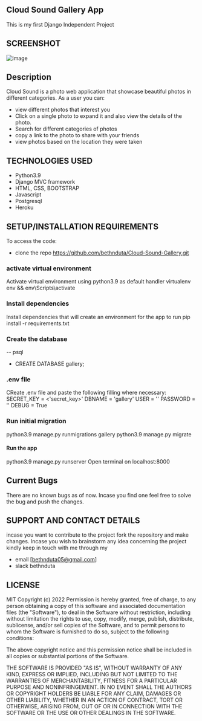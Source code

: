 ## Cloud Sound Gallery App
This is my first Django Independent Project

## SCREENSHOT
![image](https://user-images.githubusercontent.com/85553801/170823580-d7dc4396-29bb-473d-8c4f-789ab65e6267.png)

## Description
Cloud Sound is a photo web application that showcase beautiful photos in different categories.
As a user you can:
* view different photos that interest you
* Click on a single photo to expand it and also view the details of the photo.
* Search for different categories of photos
* copy a link to the photo to share with your friends
* view photos based on the location they were taken

## TECHNOLOGIES USED
* Python3.9
* Django MVC framework
* HTML, CSS, BOOTSTRAP
* Javascript
* Postgresql
* Heroku

## SETUP/INSTALLATION REQUIREMENTS
To access the code:
* clone the repo https://github.com/bethnduta/Cloud-Sound-Gallery.git
### activate virtual environment
Activate virtual environment using python3.9 as default handler virtualenv env && env\Scripts\activate
### Install dependencies
Install dependencies that will create an environment for the app to run pip install -r requirements.txt
### Create the database
-- psql
- CREATE DATABASE gallery;

### .env file
CReate .env file and paste the following filling where necessary:
SECRET_KEY = <'secret_key>'
DBNAME = 'gallery'
USER = '<Username>'
PASSWORD = '<password>'
DEBUG = True
### Run initial migration
python3.9 manage.py runmigrations gallery
python3.9 manage.py migrate
#### Run the app
python3.9 manage.py runserver
Open terminal on localhost:8000

## Current Bugs
There are no known bugs as of now. Incase you find one feel free to solve the bug and push the changes.

## SUPPORT AND CONTACT DETAILS
incase you want to contribute to the project fork the repository and make changes. Incase you wish to brainstorm any idea concerning the project kindly keep in touch with me through my 
* email [bethnduta05@gmail.com]
* slack bethnduta

## LICENSE
MIT Copyright (c) 2022
  Permission is hereby granted, free of charge, to any person obtaining a copy of this software and associated documentation files (the "Software"), to deal in the Software without restriction, including without limitation the rights to use, copy, modify, merge, publish, distribute, sublicense, and/or sell copies of the Software, and to permit persons to whom the Software is furnished to do so, subject to the following conditions:

The above copyright notice and this permission notice shall be included in all copies or substantial portions of the Software.

THE SOFTWARE IS PROVIDED "AS IS", WITHOUT WARRANTY OF ANY KIND, EXPRESS OR IMPLIED, INCLUDING BUT NOT LIMITED TO THE WARRANTIES OF MERCHANTABILITY, FITNESS FOR A PARTICULAR PURPOSE AND NONINFRINGEMENT. IN NO EVENT SHALL THE AUTHORS OR COPYRIGHT HOLDERS BE LIABLE FOR ANY CLAIM, DAMAGES OR OTHER LIABILITY, WHETHER IN AN ACTION OF CONTRACT, TORT OR OTHERWISE, ARISING FROM, OUT OF OR IN CONNECTION WITH THE SOFTWARE OR THE USE OR OTHER DEALINGS IN THE SOFTWARE.
